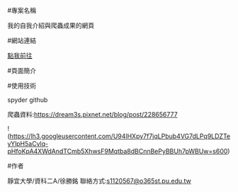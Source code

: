 #專案名稱

我的自我介紹與爬蟲成果的網頁

#網站連結

[點我前往](https://wasd1234621.github.io/ming/%E5%93%AD/index.html)

#頁面簡介

#使用技術

spyder
github

爬蟲資料:https://dream3s.pixnet.net/blog/post/228656777

!(https://lh3.googleusercontent.com/U94lHXpy7f7jqLPbub4VG7dLPq9LDZTeyYlpH5aCvlq-pHfoKpA4XWdAndTCmb5XhwsF9Mqtba8dBCnnBePyBBUh7pWBUw=s600)

#作者

靜宜大學/資科二A/徐勝銘 聯絡方式:s1120567@o365st.pu.edu.tw
